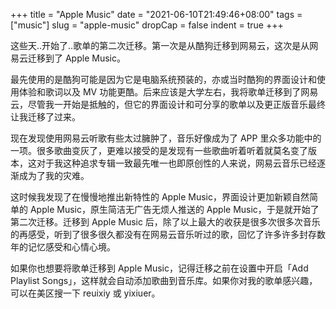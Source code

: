 +++
title = "Apple Music"
date = "2021-06-10T21:49:46+08:00"
tags = ["music"]
slug = "apple-music"
dropCap = false
indent = true
+++

这些天..开始了..歌单的第二次迁移。第一次是从酷狗迁移到网易云，这次是从网易云迁移到了 Apple Music。

最先使用的是酷狗可能是因为它是电脑系统预装的，亦或当时酷狗的界面设计和使用体验和歌词以及 MV 功能更酷。后来应该是大学左右，我将歌单迁移到了网易云，尽管我一开始是抵触的，但它的界面设计和可分享的歌单以及更正版音乐最终让我迁移了过来。

现在发现使用网易云听歌有些太过臃肿了，音乐好像成为了 APP 里众多功能中的一项。很多歌曲变灰了，更难以接受的是发现有一些歌曲听着听着就莫名变了版本，这对于我这种追求专辑一致最先唯一也即原创性的人来说，网易云音乐已经逐渐成为了我的灾难。

这时候我发现了在慢慢地推出新特性的 Apple Music，界面设计更加新颖自然简单的 Apple Music，原生简洁无广告无烦人推送的 Apple Music，于是就开始了第二次迁移。迁移到 Apple Music 后，除了以上最大的收获是很多次很多次音乐的再感受，听到了很多很久都没有在网易云音乐听过的歌，回忆了许多许多封存数年的记忆感受和心情心境。

如果你也想要将歌单迁移到 Apple Music，记得迁移之前在设置中开启「Add Playlist Songs」，这样就会自动添加歌曲到音乐库。如果你对我的歌单感兴趣，可以在美区搜一下 reuixiy 或 yixiuer。
